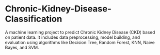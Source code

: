# Chronic-Kidney-Disease-Classification
A machine learning project to predict Chronic Kidney Disease (CKD) based on patient data. It includes data preprocessing, model building, and evaluation using algorithms like Decision Tree, Random Forest, KNN, Naive Bayes, and SVM.
